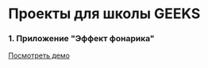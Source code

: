 # Проекты для школы GEEKS

### 1. Приложение "Эффект фонарика"

[Посмотреть демо](https://alterradeveloper.github.io/geeks-projects/flashlight)
